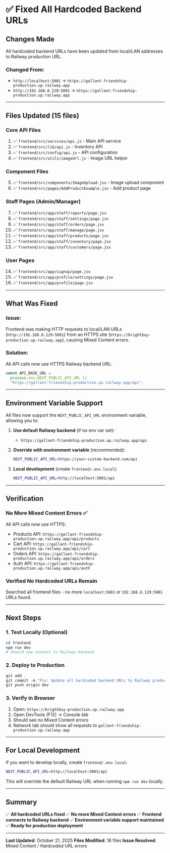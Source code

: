 # ✅ Fixed All Hardcoded Backend URLs

## Changes Made

All hardcoded backend URLs have been updated from local/LAN addresses to Railway production URL.

### Changed From:
- `http://localhost:5001` → `https://gallant-friendship-production.up.railway.app`
- `http://192.168.8.129:5001` → `https://gallant-friendship-production.up.railway.app`

---

## Files Updated (15 files)

### Core API Files
1. ✅ `frontend/src/services/api.js` - Main API service
2. ✅ `frontend/src/lib/api.js` - Inventory API
3. ✅ `frontend/src/config/api.js` - API configuration
4. ✅ `frontend/src/utils/imageUrl.js` - Image URL helper

### Component Files
5. ✅ `frontend/src/components/ImageUpload.jsx` - Image upload component
6. ✅ `frontend/src/pages/AddProductExample.jsx` - Add product page

### Staff Pages (Admin/Manager)
7. ✅ `frontend/src/app/staff/reports/page.jsx`
8. ✅ `frontend/src/app/staff/settings/page.jsx`
9. ✅ `frontend/src/app/staff/orders/page.jsx`
10. ✅ `frontend/src/app/staff/manage/page.jsx`
11. ✅ `frontend/src/app/staff/products/page.jsx`
12. ✅ `frontend/src/app/staff/inventory/page.jsx`
13. ✅ `frontend/src/app/staff/customers/page.jsx`

### User Pages
14. ✅ `frontend/src/app/signup/page.jsx`
15. ✅ `frontend/src/app/profile/settings/page.jsx`
16. ✅ `frontend/src/app/profile/page.jsx`

---

## What Was Fixed

### Issue:
Frontend was making HTTP requests to local/LAN URLs (`http://192.168.8.129:5001`) from an HTTPS site (`https://brightbuy-production.up.railway.app`), causing Mixed Content errors.

### Solution:
All API calls now use HTTPS Railway backend URL:
```javascript
const API_BASE_URL = 
  process.env.NEXT_PUBLIC_API_URL || 
  "https://gallant-friendship-production.up.railway.app/api";
```

---

## Environment Variable Support

All files now support the `NEXT_PUBLIC_API_URL` environment variable, allowing you to:

1. **Use default Railway backend** (if no env var set):
   - `https://gallant-friendship-production.up.railway.app/api`

2. **Override with environment variable** (recommended):
   ```bash
   NEXT_PUBLIC_API_URL=https://your-custom-backend.com/api
   ```

3. **Local development** (create `frontend/.env.local`):
   ```bash
   NEXT_PUBLIC_API_URL=http://localhost:5001/api
   ```

---

## Verification

### No More Mixed Content Errors ✅
All API calls now use HTTPS:
- Products API: `https://gallant-friendship-production.up.railway.app/api/products`
- Cart API: `https://gallant-friendship-production.up.railway.app/api/cart`
- Orders API: `https://gallant-friendship-production.up.railway.app/api/orders`
- Auth API: `https://gallant-friendship-production.up.railway.app/api/auth`

### Verified No Hardcoded URLs Remain
Searched all frontend files - no more `localhost:5001` or `192.168.8.129:5001` URLs found.

---

## Next Steps

### 1. Test Locally (Optional)
```powershell
cd frontend
npm run dev
# Should now connect to Railway backend
```

### 2. Deploy to Production
```powershell
git add .
git commit -m "Fix: Update all hardcoded backend URLs to Railway production"
git push origin dev
```

### 3. Verify in Browser
1. Open: `https://brightbuy-production.up.railway.app`
2. Open DevTools (F12) → Console tab
3. Should see no Mixed Content errors
4. Network tab should show all requests to `gallant-friendship-production.up.railway.app`

---

## For Local Development

If you want to develop locally, create `frontend/.env.local`:

```bash
NEXT_PUBLIC_API_URL=http://localhost:5001/api
```

This will override the default Railway URL when running `npm run dev` locally.

---

## Summary

✅ **All hardcoded URLs fixed**
✅ **No more Mixed Content errors**
✅ **Frontend connects to Railway backend**
✅ **Environment variable support maintained**
✅ **Ready for production deployment**

---

**Last Updated**: October 21, 2025
**Files Modified**: 16 files
**Issue Resolved**: Mixed Content / Hardcoded URL errors
